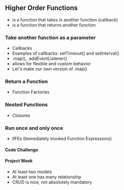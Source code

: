 ## Higher Order Functions
- is a function that takes in another function (callback)
- is a function that returns another function

### Take another function as a parameter
 - Callbacks
  - Examples of callbacks: setTimeout() and setInterval()
  - .map(), .addEventListener()
  - allows for flexible and custom behavior
  - Let's make our own version of .map()

### Return a Function
 - Function Factories

### Nested Functions
 - Closures

### Run once and only once
- IIFEs (Immediately Invoked Function Expressions)








#### Code Challenge


#### Project Week
 - At least two models
 - At least one has many relationship
 - CRUD is nice, not absolutely mandatory
